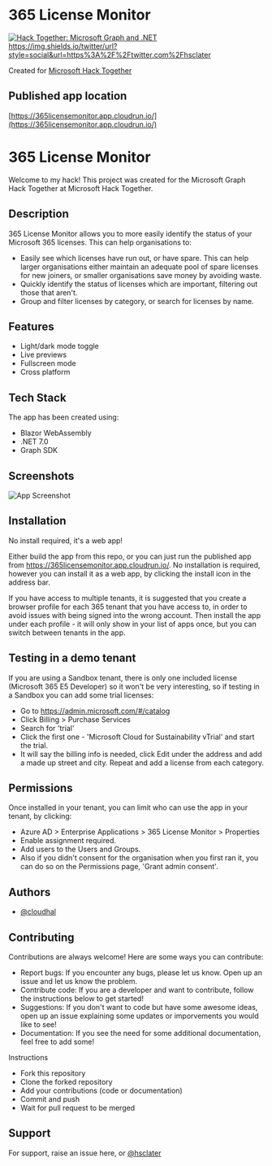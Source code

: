 # 365 License Monitor

[![Hack Together: Microsoft Graph and .NET](https://img.shields.io/badge/Microsoft%20-Hack--Together-orange?style=for-the-badge&logo=microsoft)](https://github.com/microsoft/hack-together)
https://img.shields.io/twitter/url?style=social&url=https%3A%2F%2Ftwitter.com%2Fhsclater

Created for [Microsoft Hack Together](https://github.com/microsoft/hack-together)

## Published app location

[https://365licensemonitor.app.cloudrun.io/](https://365licensemonitor.app.cloudrun.io/)



# 365 License Monitor

Welcome to my hack! This project was created for the Microsoft Graph Hack Together at Microsoft Hack Together.



## Description

365 License Monitor allows you to more easily identify the status of your Microsoft 365 licenses. This can help organisations to:

- Easily see which licenses have run out, or have spare. This can help larger organisations either maintain an adequate pool of spare licenses for new joiners, or smaller organisations save money by avoiding waste.
- Quickly identify the status of licenses which are important, filtering out those that aren't.
- Group and filter licenses by category, or search for licenses by name.
## Features

- Light/dark mode toggle
- Live previews
- Fullscreen mode
- Cross platform


## Tech Stack

The app has been created using:

- Blazor WebAssembly
- .NET 7.0
- Graph SDK

## Screenshots

![App Screenshot](https://via.placeholder.com/468x300?text=App+Screenshot+Here)

## Installation

No install required, it's a web app!

Either build the app from this repo, or you can just run the published app from https://365licensemonitor.app.cloudrun.io/. No installation is required, however you can install it as a web app, by clicking the install icon in the address bar.

If you have access to multiple tenants, it is suggested that you create a browser profile for each 365 tenant that you have access to, in order to avoid issues with being signed into the wrong account. Then install the app under each profile - it will only show in your list of apps once, but you can switch between tenants in the app.

    
## Testing in a demo tenant

If you are using a Sandbox tenant, there is only one included license (Microsoft 365 E5 Developer) so it won't be very interesting, so if testing in a Sandbox you can add some trial licenses:

- Go to https://admin.microsoft.com/#/catalog
- Click Billing > Purchase Services
- Search for 'trial'
- Click the first one - 'Microsoft Cloud for Sustainability vTrial' and start the trial.
- It will say the billing info is needed, click Edit under the address and add a made up street and city.
Repeat and add a license from each category.


## Permissions

Once installed in your tenant, you can limit who can use the app in your tenant, by clicking:

- Azure AD > Enterprise Applications > 365 License Monitor > Properties
- Enable assignment required.
- Add users to the Users and Groups.
- Also if you didn't consent for the organisation when you first ran it, you can do so on the Permissions page, 'Grant admin consent'.
## Authors

- [@cloudhal](https://www.github.com/cloudhal)


## Contributing

Contributions are always welcome! Here are some ways you can contribute:

- Report bugs: If you encounter any bugs, please let us know. Open up an issue and let us know the problem.
- Contribute code: If you are a developer and want to contribute, follow the instructions below to get started!
- Suggestions: If you don't want to code but have some awesome ideas, open up an issue explaining some updates or imporvements you would like to see!
- Documentation: If you see the need for some additional documentation, feel free to add some!

Instructions

- Fork this repository
- Clone the forked repository
- Add your contributions (code or documentation)
- Commit and push
- Wait for pull request to be merged

    



## Support

For support, raise an issue here, or [@hsclater](https://twitter.com/hsclater)

